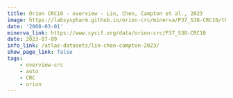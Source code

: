 ```yaml
---
title: Orion CRC10 - overview - Lin, Chen, Campton et al., 2023
image: https://labsyspharm.github.io/orion-crc/minerva/P37_S38-CRC10/thumbnail.jpg
date: '2008-03-01'
minerva_link: https://www.cycif.org/data/orion-crc/P37_S38-CRC10
date: 2023-07-09
info_link: /atlas-datasets/lin-chen-campton-2023/
show_page_link: false
tags:
    - overview-crc
    - auto
    - CRC
    - orion
---
```

